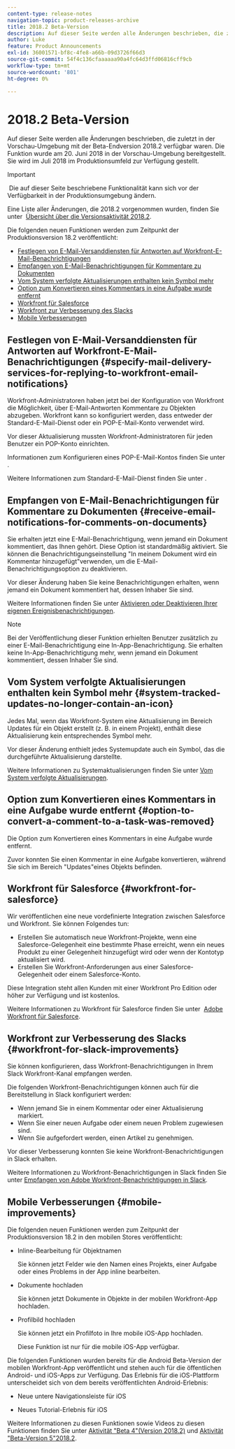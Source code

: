 ```yaml
---
content-type: release-notes
navigation-topic: product-releases-archive
title: 2018.2 Beta-Version
description: Auf dieser Seite werden alle Änderungen beschrieben, die zuletzt in der Vorschau-Umgebung mit der Beta-Endversion 2018.2 verfügbar waren. Die Funktion wurde am 20. Juni 2018 in der Vorschau-Umgebung bereitgestellt. Sie wird im Juli 2018 im Produktionsumfeld zur Verfügung gestellt.
author: Luke
feature: Product Announcements
exl-id: 36001571-bf8c-4fe8-a66b-09d3726f66d3
source-git-commit: 54f4c136cfaaaaaa90a4fc64d3ffd06816cff9cb
workflow-type: tm+mt
source-wordcount: '801'
ht-degree: 0%

---
```


# 2018.2 Beta-Version

Auf dieser Seite werden alle Änderungen beschrieben, die zuletzt in der Vorschau-Umgebung mit der Beta-Endversion 2018.2 verfügbar waren. Die Funktion wurde am 20. Juni 2018 in der Vorschau-Umgebung bereitgestellt. Sie wird im Juli 2018 im Produktionsumfeld zur Verfügung gestellt.

>[!IMPORTANT]
>
> Die auf dieser Seite beschriebene Funktionalität kann sich vor der Verfügbarkeit in der Produktionsumgebung ändern.

Eine Liste aller Änderungen, die 2018.2 vorgenommen wurden, finden Sie unter  [Übersicht über die Versionsaktivität 2018.2](../../../../product-announcements/product-releases/quarterly-release-archive/2018.2-release-activity/2018.2-release-activity-overview.md).

Die folgenden neuen Funktionen werden zum Zeitpunkt der Produktionsversion 18.2 veröffentlicht:

* [Festlegen von E-Mail-Versanddiensten für Antworten auf Workfront-E-Mail-Benachrichtigungen](#specify-mail-delivery-services-for-replying-to-workfront-email-notifications)
* [Empfangen von E-Mail-Benachrichtigungen für Kommentare zu Dokumenten](#receive-email-notifications-for-comments-on-documents)
* [Vom System verfolgte Aktualisierungen enthalten kein Symbol mehr](#system-tracked-updates-no-longer-contain-an-icon)
* [Option zum Konvertieren eines Kommentars in eine Aufgabe wurde entfernt](#option-to-convert-a-comment-to-a-task-was-removed)
* [Workfront für Salesforce](#workfront-for-salesforce)
* [Workfront zur Verbesserung des Slacks](#workfront-for-slack-improvements)
* [Mobile Verbesserungen](#mobile-improvements)

## Festlegen von E-Mail-Versanddiensten für Antworten auf Workfront-E-Mail-Benachrichtigungen {#specify-mail-delivery-services-for-replying-to-workfront-email-notifications}

Workfront-Administratoren haben jetzt bei der Konfiguration von Workfront die Möglichkeit, über E-Mail-Antworten Kommentare zu Objekten abzugeben. Workfront kann so konfiguriert werden, dass entweder der Standard-E-Mail-Dienst oder ein POP-E-Mail-Konto verwendet wird.

Vor dieser Aktualisierung mussten Workfront-Administratoren für jeden Benutzer ein POP-Konto einrichten. 

Informationen zum Konfigurieren eines POP-E-Mail-Kontos finden Sie unter .

Weitere Informationen zum Standard-E-Mail-Dienst finden Sie unter .

## Empfangen von E-Mail-Benachrichtigungen für Kommentare zu Dokumenten {#receive-email-notifications-for-comments-on-documents}

Sie erhalten jetzt eine E-Mail-Benachrichtigung, wenn jemand ein Dokument kommentiert, das Ihnen gehört. Diese Option ist standardmäßig aktiviert. Sie können die Benachrichtigungseinstellung &quot;In meinem Dokument wird ein Kommentar hinzugefügt&quot;verwenden, um die E-Mail-Benachrichtigungsoption zu deaktivieren.

Vor dieser Änderung haben Sie keine Benachrichtigungen erhalten, wenn jemand ein Dokument kommentiert hat, dessen Inhaber Sie sind. 

Weitere Informationen finden Sie unter [Aktivieren oder Deaktivieren Ihrer eigenen Ereignisbenachrichtigungen](../../../../workfront-basics/using-notifications/activate-or-deactivate-your-own-event-notifications.md).

>[!NOTE]
Bei der Veröffentlichung dieser Funktion erhielten Benutzer zusätzlich zu einer E-Mail-Benachrichtigung eine In-App-Benachrichtigung. Sie erhalten keine In-App-Benachrichtigung mehr, wenn jemand ein Dokument kommentiert, dessen Inhaber Sie sind. 

## Vom System verfolgte Aktualisierungen enthalten kein Symbol mehr {#system-tracked-updates-no-longer-contain-an-icon}

Jedes Mal, wenn das Workfront-System eine Aktualisierung im Bereich Updates für ein Objekt erstellt (z. B. in einem Projekt), enthält diese Aktualisierung kein entsprechendes Symbol mehr.

Vor dieser Änderung enthielt jedes Systemupdate auch ein Symbol, das die durchgeführte Aktualisierung darstellte.

Weitere Informationen zu Systemaktualisierungen finden Sie unter [Vom System verfolgte Aktualisierungen](../../../../administration-and-setup/set-up-workfront/system-tracked-update-feeds/system-tracked-update-feeds.md).

## Option zum Konvertieren eines Kommentars in eine Aufgabe wurde entfernt {#option-to-convert-a-comment-to-a-task-was-removed}

Die Option zum Konvertieren eines Kommentars in eine Aufgabe wurde entfernt.

Zuvor konnten Sie einen Kommentar in eine Aufgabe konvertieren, während Sie sich im Bereich &quot;Updates&quot;eines Objekts befinden.

## Workfront für Salesforce {#workfront-for-salesforce}

Wir veröffentlichen eine neue vordefinierte Integration zwischen Salesforce und Workfront. Sie können Folgendes tun:

* Erstellen Sie automatisch neue Workfront-Projekte, wenn eine Salesforce-Gelegenheit eine bestimmte Phase erreicht, wenn ein neues Produkt zu einer Gelegenheit hinzugefügt wird oder wenn der Kontotyp aktualisiert wird.
* Erstellen Sie Workfront-Anforderungen aus einer Salesforce-Gelegenheit oder einem Salesforce-Konto.

Diese Integration steht allen Kunden mit einer Workfront Pro Edition oder höher zur Verfügung und ist kostenlos.

Weitere Informationen zu Workfront für Salesforce finden Sie unter  [Adobe Workfront für Salesforce](../../../../workfront-integrations-and-apps/using-workfront-with-salesforce/workfront-for-salesforce.md).

## Workfront zur Verbesserung des Slacks {#workfront-for-slack-improvements}

Sie können konfigurieren, dass Workfront-Benachrichtigungen in Ihrem Slack Workfront-Kanal empfangen werden.

Die folgenden Workfront-Benachrichtigungen können auch für die Bereitstellung in Slack konfiguriert werden:

* Wenn jemand Sie in einem Kommentar oder einer Aktualisierung markiert.
* Wenn Sie einer neuen Aufgabe oder einem neuen Problem zugewiesen sind.
* Wenn Sie aufgefordert werden, einen Artikel zu genehmigen.

Vor dieser Verbesserung konnten Sie keine Workfront-Benachrichtigungen in Slack erhalten.

Weitere Informationen zu Workfront-Benachrichtigungen in Slack finden Sie unter [Empfangen von Adobe Workfront-Benachrichtigungen in Slack](../../../../workfront-integrations-and-apps/using-workfront-with-slack/receive-workfront-notifications-in-slack.md).

## Mobile Verbesserungen {#mobile-improvements}

Die folgenden neuen Funktionen werden zum Zeitpunkt der Produktionsversion 18.2 in den mobilen Stores veröffentlicht:

* Inline-Bearbeitung für Objektnamen 

   Sie können jetzt Felder wie den Namen eines Projekts, einer Aufgabe oder eines Problems in der App inline bearbeiten.

* Dokumente hochladen 

   Sie können jetzt Dokumente in Objekte in der mobilen Workfront-App hochladen.

* Profilbild hochladen 

   Sie können jetzt ein Profilfoto in Ihre mobile iOS-App hochladen.

   Diese Funktion ist nur für die mobile iOS-App verfügbar.

Die folgenden Funktionen wurden bereits für die Android Beta-Version der mobilen Workfront-App veröffentlicht und stehen auch für die öffentlichen Android- und iOS-Apps zur Verfügung. Das Erlebnis für die iOS-Plattform unterscheidet sich von dem bereits veröffentlichten Android-Erlebnis:

* Neue untere Navigationsleiste für iOS 

* Neues Tutorial-Erlebnis für iOS 

Weitere Informationen zu diesen Funktionen sowie Videos zu diesen Funktionen finden Sie unter [Aktivität &quot;Beta 4&quot;(Version 2018.2)](../../../../product-announcements/product-releases/quarterly-release-archive/2018.2-release-activity/2018.2-beta-4-release-activity.md) und [Aktivität &quot;Beta-Version 5&quot;2018.2](../../../../product-announcements/product-releases/quarterly-release-archive/2018.2-release-activity/2018.2-beta-5-release-activity.md).
